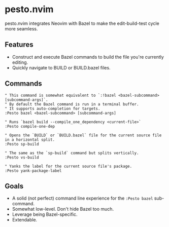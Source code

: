 # pesto.nvim

pesto.nvim integrates Neovim with Bazel to make the edit-build-test cycle more seamless.

## Features

* Construct and execute Bazel commands to build the file you're currently editing.
* Quickly navigate to BUILD or BUILD.bazel files.

## Commands

```viml
" This command is somewhat equivalent to `:!bazel <bazel-subcommand> [subcommand-args]`. 
" By default the Bazel command is run in a terminal buffer.
" It supports auto-completion for targets.
:Pesto bazel <bazel-subcommand> [subcommand-args]

" Runs `bazel build --compile_one_dependency <current-file>`
:Pesto compile-one-dep

" Opens the `BUILD` or `BUILD.bazel` file for the current source file in a horizontal split.
:Pesto sp-build

" The same as the `sp-build` command but splits vertically.
:Pesto vs-build

" Yanks the label for the current source file's package.
:Pesto yank-package-label
```

## Goals

* A solid (not perfect) command line experience for the `:Pesto bazel` sub-command.
* Somewhat low-level. Don't hide Bazel too much.
* Leverage being Bazel-specific.
* Extendable.
